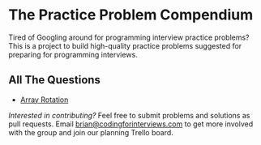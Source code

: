 # The Practice Problem Compendium

Tired of Googling around for programming interview practice problems? This is a project to build high-quality practice problems suggested for preparing for programming interviews.

## All The Questions

* [Array Rotation](array_rotate)


*Interested in contributing?* Feel free to submit problems and solutions as pull requests. Email brian@codingforinterviews.com to get more involved with the group and join our planning Trello board.
